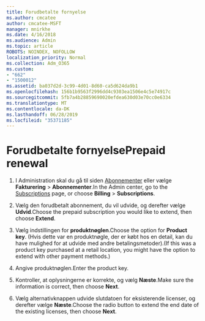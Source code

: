 ```yaml
---
title: Forudbetalte fornyelse
ms.author: cmcatee
author: cmcatee-MSFT
manager: mnirkhe
ms.date: 4/16/2018
ms.audience: Admin
ms.topic: article
ROBOTS: NOINDEX, NOFOLLOW
localization_priority: Normal
ms.collection: Adm_O365
ms.custom:
- "662"
- "1500012"
ms.assetid: ba037d2d-3c99-4d01-8d60-ca5d624da9b1
ms.openlocfilehash: 156b1b9563f2996dd4c9303ea1506e4c5e74917c
ms.sourcegitcommit: 5fb7a4b28859690020efdea630d03e70cc0e6334
ms.translationtype: MT
ms.contentlocale: da-DK
ms.lasthandoff: 06/28/2019
ms.locfileid: "35371185"
---
```

# <a name="prepaid-renewal"></a><span data-ttu-id="a6f2c-102">Forudbetalte fornyelse</span><span class="sxs-lookup"><span data-stu-id="a6f2c-102">Prepaid renewal</span></span>

1. <span data-ttu-id="a6f2c-103">I Administration skal du gå til siden [Abonnementer](https://go.microsoft.com/fwlink/p/?linkid=842054) eller vælge **Fakturering** \> **Abonnementer**.</span><span class="sxs-lookup"><span data-stu-id="a6f2c-103">In the Admin center, go to the [Subscriptions](https://go.microsoft.com/fwlink/p/?linkid=842054) page, or choose **Billing** \> **Subscriptions**.</span></span>

2. <span data-ttu-id="a6f2c-104">Vælg den forudbetalt abonnement, du vil udvide, og derefter vælge **Udvid**.</span><span class="sxs-lookup"><span data-stu-id="a6f2c-104">Choose the prepaid subscription you would like to extend, then choose **Extend**.</span></span>

3. <span data-ttu-id="a6f2c-105">Vælg indstillingen for **produktnøglen**.</span><span class="sxs-lookup"><span data-stu-id="a6f2c-105">Choose the option for **Product key**.</span></span> <span data-ttu-id="a6f2c-106">(Hvis dette var en produktnøgle, der er købt hos en detail, kan du have mulighed for at udvide med andre betalingsmetoder).</span><span class="sxs-lookup"><span data-stu-id="a6f2c-106">(If this was a product key purchased at a retail location, you might have the option to extend with other payment methods.)</span></span>

4. <span data-ttu-id="a6f2c-107">Angive produktnøglen.</span><span class="sxs-lookup"><span data-stu-id="a6f2c-107">Enter the product key.</span></span>

5. <span data-ttu-id="a6f2c-108">Kontroller, at oplysningerne er korrekte, og vælg **Næste**.</span><span class="sxs-lookup"><span data-stu-id="a6f2c-108">Make sure the information is correct, then choose **Next**.</span></span>

6. <span data-ttu-id="a6f2c-109">Vælg alternativknappen udvide slutdatoen for eksisterende licenser, og derefter vælge **Næste**.</span><span class="sxs-lookup"><span data-stu-id="a6f2c-109">Choose the radio button to extend the end date of the existing licenses, then choose **Next**.</span></span>

